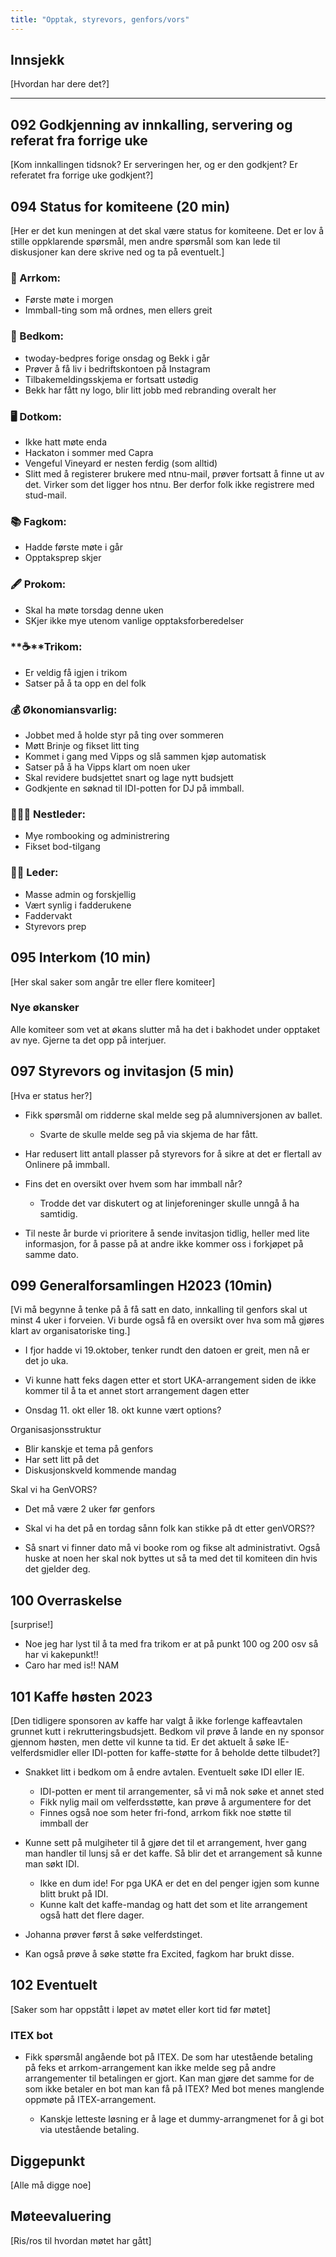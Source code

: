 ```yaml
---
title: "Opptak, styrevors, genfors/vors"
---
```


## Innsjekk

[Hvordan har dere det?]

---

## 092 Godkjenning av innkalling, servering og referat fra forrige uke

[Kom innkallingen tidsnok? Er serveringen her, og er den godkjent? Er referatet fra forrige uke godkjent?]

## 094 Status for komiteene (20 min)

[Her er det kun meningen at det skal være status for komiteene. Det er lov å stille oppklarende spørsmål, men andre spørsmål som kan lede til diskusjoner kan dere skrive ned og ta på eventuelt.]

### **🎉** Arrkom:
- Første møte i morgen  
- Immball-ting som må ordnes, men ellers greit  

### **👔** Bedkom:
- twoday-bedpres forige onsdag og Bekk i går  
- Prøver å få liv i bedriftskontoen på Instagram  
- Tilbakemeldingsskjema er fortsatt ustødig  
- Bekk har fått ny logo, blir litt jobb med rebranding overalt her  

### **🖥️** Dotkom:
- Ikke hatt møte enda  
- Hackaton i sommer med Capra  
- Vengeful Vineyard er nesten ferdig (som alltid)  
- Slitt med å registerer brukere med ntnu-mail, prøver fortsatt å finne ut av det. Virker som det ligger hos ntnu. Ber derfor folk ikke registrere med stud-mail.  

### **📚** Fagkom:
- Hadde første møte i går  
- Opptaksprep skjer  

### **🖋️** Prokom:
- Skal ha møte torsdag denne uken  
- SKjer ikke mye utenom vanlige opptaksforberedelser  


### **☕**Trikom:
- Er veldig få igjen i trikom  
- Satser på å ta opp en del folk  

### **💰** Økonomiansvarlig:
- Jobbet med å holde styr på ting over sommeren  
- Møtt Brinje og fikset litt ting  
- Kommet i gang med Vipps og slå sammen kjøp automatisk  
- Satser på å ha Vipps klart om noen uker  
- Skal revidere budsjettet snart og lage nytt budsjett  
- Godkjente en søknad til IDI-potten for DJ på immball.  

### 👩🏻‍🦰 Nestleder:
- Mye rombooking og administrering  
- Fikset bod-tilgang  


### 👩🏾 Leder:
- Masse admin og forskjellig  
- Vært synlig i fadderukene  
- Faddervakt  
- Styrevors prep  

## 095 Interkom (10 min)

[Her skal saker som angår tre eller flere komiteer]

### Nye økansker
Alle komiteer som vet at økans slutter må ha det i bakhodet under opptaket av nye. Gjerne ta det opp på interjuer.


## 097 Styrevors og invitasjon (5 min)

[Hva er status her?]

- Fikk spørsmål om ridderne skal melde seg på alumniversjonen av ballet.  
    - Svarte de skulle melde seg på via skjema de har fått.  

- Har redusert litt antall plasser på styrevors for å sikre at det er flertall av Onlinere på immball.  

- Fins det en oversikt over hvem som har immball når?
    - Trodde det var diskutert og at linjeforeninger skulle unngå å ha samtidig.  

- Til neste år burde vi prioritere å sende invitasjon tidlig, heller med lite informasjon, for å passe på at andre ikke kommer oss i forkjøpet på samme dato.  


## 099 Generalforsamlingen H2023 (10min)

[Vi må begynne å tenke på å få satt en dato, innkalling til genfors skal ut minst 4 uker i forveien. Vi burde også få en oversikt over hva som må gjøres klart av organisatoriske ting.]

- I fjor hadde vi 19.oktober, tenker rundt den datoen er greit, men nå er det jo uka.  

- Vi kunne hatt feks dagen etter et stort UKA-arrangement siden de ikke kommer til å ta et annet stort arrangement dagen etter  

- Onsdag 11. okt eller 18. okt kunne vært options?  

Organisasjonsstruktur  
- Blir kanskje et tema på genfors  
- Har sett litt på det  
- Diskusjonskveld kommende mandag  

Skal vi ha GenVORS?  
- Det må være 2 uker før genfors  
- Skal vi ha det på en tordag sånn folk kan stikke på dt etter genVORS??  

- Så snart vi finner dato må vi booke rom og fikse alt administrativt. Også huske at noen her skal nok byttes ut så ta med det til komiteen din hvis det gjelder deg.  


## 100 Overraskelse

[surprise!]

- Noe jeg har lyst til å ta med fra trikom er at på punkt 100 og 200 osv så har vi kakepunkt!!  
- Caro har med is!! NAM  

## 101 Kaffe høsten 2023

[Den tidligere sponsoren av kaffe har valgt å ikke forlenge kaffeavtalen grunnet kutt i rekrutteringsbudsjett. Bedkom vil prøve å lande en ny sponsor gjennom høsten, men dette vil kunne ta tid. Er det aktuelt å søke IE-velferdsmidler eller IDI-potten for kaffe-støtte for å beholde dette tilbudet?]

- Snakket litt i bedkom om å endre avtalen. Eventuelt søke IDI eller IE.  
    - IDI-potten er ment til arrangementer, så vi må nok søke et annet sted  
    - Fikk nylig mail om velferdsstøtte, kan prøve å argumentere for det  
    - Finnes også noe som heter fri-fond, arrkom fikk noe støtte til immball der  

- Kunne sett på mulgiheter til å gjøre det til et arrangement, hver gang man handler til lunsj så er det kaffe. Så blir det et arrangement så kunne man søkt IDI.  
    - Ikke en dum ide! For pga UKA er det en del penger igjen som kunne blitt brukt på IDI.  
    - Kunne kalt det kaffe-mandag og hatt det som et lite arrangement også hatt det flere dager.  

- Johanna prøver først å søke velferdstinget.  
- Kan også prøve å søke støtte fra Excited, fagkom har brukt disse.  

## 102 Eventuelt

[Saker som har oppstått i løpet av møtet eller kort tid før møtet]

### ITEX bot
- Fikk spørsmål angående bot på ITEX. De som har utestående betaling på feks et arrkom-arrangement kan ikke melde seg på andre arrangementer til betalingen er gjort. Kan man gjøre det samme for de som ikke betaler en bot man kan få på ITEX? Med bot menes manglende oppmøte på ITEX-arrangement.  

    - Kanskje letteste løsning er å lage et dummy-arrangmenet for å gi bot via utestående betaling.  


## Diggepunkt

[Alle må digge noe]

## Møteevaluering

[Ris/ros til hvordan møtet har gått]
